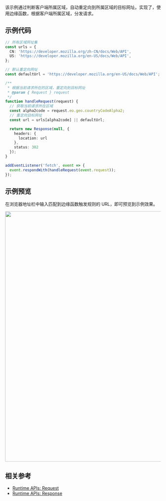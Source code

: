 该示例通过判断客户端所属区域，自动重定向到所属区域的目标网址。实现了，使用边缘函数，根据客户端所属区域，分发请求。

## 示例代码

```typescript
// 所有区域网址集
const urls = {
  CN: 'https://developer.mozilla.org/zh-CN/docs/Web/API',
  US: 'https://developer.mozilla.org/en-US/docs/Web/API',
};

// 默认重定向网址
const defaultUrl = 'https://developer.mozilla.org/en-US/docs/Web/API';

/**
 * 根据当前请求所在的区域，重定向到目标网址
 * @param { Request } request
 */
function handleRequest(request) {
  // 获取当前请求所在区域
  const alpha2code = request.eo.geo.countryCodeAlpha2;
  // 重定向目标网址
  const url = urls[alpha2code] || defaultUrl;

  return new Response(null, {
    headers: {
      location: url
    },
    status: 302
  });
}

addEventListener('fetch', event => {
  event.respondWith(handleRequest(event.request));
});
```

## 示例预览

在浏览器地址栏中输入匹配到边缘函数触发规则的 URL，即可预览到示例效果。

<img src="https://qcloudimg.tencent-cloud.cn/raw/2dcaa1354be75d4abefeccdce47c281f.png" width=809px>

## 相关参考
- [Runtime APIs: Request](https://www.tencentcloud.com/document/product/1145/52690)
- [Runtime APIs: Response](https://www.tencentcloud.com/document/product/1145/52691)